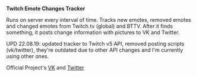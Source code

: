 **Twitch Emote Changes Tracker**

Runs on server every interval of time. Tracks new emotes, removed emotes and changed emotes from Twitch.tv (global) and BTTV. After it finds something, it posts change information with pictures to VK and Twitter.   
  
UPD 22.08.19: updated tracker to Twitch v5 API, removed posting scripts (vk/twitter), they're outdated due to other API changes and I'm currently using other ones.  
  
Official Project's [VK](https://vk.com/club132117932) and [Twitter](https://twitter.com/emotetracker)
